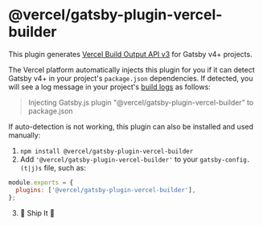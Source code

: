 # @vercel/gatsby-plugin-vercel-builder

This plugin generates [Vercel Build Output API v3](https://vercel.com/docs/build-output-api/v3) for Gatsby v4+ projects.

The Vercel platform automatically injects this plugin for you if it can detect Gatsby v4+ in your project's `package.json` dependencies. If detected, you will see a log message in your project's [build logs](https://vercel.com/docs/concepts/deployments/logs#build-logs) as follows:

> Injecting Gatsby.js plugin "@vercel/gatsby-plugin-vercel-builder" to package.json

If auto-detection is not working, this plugin can also be installed and used manually:

1. `npm install @vercel/gatsby-plugin-vercel-builder`
2. Add `'@vercel/gatsby-plugin-vercel-builder'` to your `gatsby-config.(t|j)s` file, such as:

```js
module.exports = {
  plugins: ['@vercel/gatsby-plugin-vercel-builder'],
};
```

3. 🚀 Ship It 🎉

